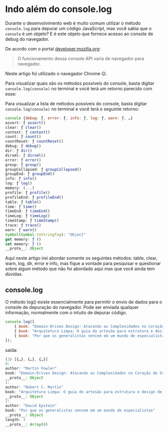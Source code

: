 # Indo além do console.log 

Durante o desenvolvimento web é muito comum utilizar o método `console.log` para depurar um código JavaScript, mas você sabia que o `console` é um objeto? E é este objeto que fornece acesso ao console de debug do navegador. 

De acordo com o portal  [developer.mozilla.org](developer.mozilla.org):

> O funcionamento dessa console API varia de navegador para navegador.

Neste artigo foi utilizado o navegador Chrome  😉.

Para visualizar quais são os métodos possíveis do console, basta digitar `console.log(console)` no terminal e você terá um retorno parecido com esse:

Para visualizar a lista de métodos possíveis do console, basta digitar `console.log(console)` no terminal e você terá o seguinte retorno:

```javascript
console {debug: ƒ, error: ƒ, info: ƒ, log: ƒ, warn: ƒ, …}
assert: ƒ assert()
clear: ƒ clear()
context: ƒ context()
count: ƒ count()
countReset: ƒ countReset()
debug: ƒ debug()
dir: ƒ dir()
dirxml: ƒ dirxml()
error: ƒ error()
group: ƒ group()
groupCollapsed: ƒ groupCollapsed()
groupEnd: ƒ groupEnd()
info: ƒ info()
log: ƒ log()
memory: (...)
profile: ƒ profile()
profileEnd: ƒ profileEnd()
table: ƒ table()
time: ƒ time()
timeEnd: ƒ timeEnd()
timeLog: ƒ timeLog()
timeStamp: ƒ timeStamp()
trace: ƒ trace()
warn: ƒ warn()
Symbol(Symbol.toStringTag): "Object"
get memory: ƒ ()
set memory: ƒ ()
__proto__: Object
```

Aqui neste artigo irei abordar somente os seguintes métodos: table, clear, warn, log, dir, error e info, mas fique a vontade para pesquisar e questionar sobre algum método que não foi abordado aqui mas que você ainda tem dúvidas.

## console.log

O método log() existe essencialmente para permitir o envio de dados para o console de depuração do navegador. Pode ser enviada qualquer informação, normalmente com o intuito de depurar código.

```javascript
console.log([
    { book: "Domain-Driven Design: Atacando as Complexidades no Coração do Software", author: "Martin Fowler" }, 
    { book: "Arquitetura Limpa: O guia do artesão para estrutura e design de software", author: "Robert C. Martin" },
    { book: "Por que os generalistas vencem em um mundo de especialistas", author: "David Epstein" }
]);
```
saída:
```javascript
(3) [{…}, {…}, {…}]
0:
author: "Martin Fowler"
book: "Domain-Driven Design: Atacando as Complexidades no Coração do Software"
__proto__: Object
1:
author: "Robert C. Martin"
book: "Arquitetura Limpa: O guia do artesão para estrutura e design de software"
__proto__: Object
2:
author: "David Epstein"
book: "Por que os generalistas vencem em um mundo de especialistas"
__proto__: Object
length: 3
__proto__: Array(0)
```
